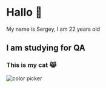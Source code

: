 # Hallo 👋
My name is Sergey, I am 22 years old

## I am studying for QA

### This is my cat 😹

![color picker](https://ne-kurim.ru/forum/attachments/orig-gif.1436587/)
